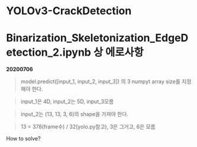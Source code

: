 # YOLOv3-CrackDetection

# Binarization_Skeletonization_EdgeDetection_2.ipynb 상 에로사항
  **20200706**
> model.predict([input_1, input_2, input_3]) 의 3 numpyt array size를 지정해야 한다.

> input_1은 4D, input_2는 5D, input_3모름

> input_2는 (13, 13, 3, 6)의 shape을 가져야 한다.

> 13 = 378(frame수) / 32(yolo.py참고), 3은 그거고, 6은 모름

How to solve?
